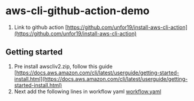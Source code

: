 # aws-cli-github-action-demo

1. Link to github action [https://github.com/unfor19/install-aws-cli-action](https://github.com/unfor19/install-aws-cli-action)


## Getting started
1. Pre install awscliv2.zip, follow this guide [https://docs.aws.amazon.com/cli/latest/userguide/getting-started-install.html](https://docs.aws.amazon.com/cli/latest/userguide/getting-started-install.html)
2. Next add the following lines in workflow yaml [workflow.yaml](https://github.com/kaikiat/aws-cli-github-action-demo/blob/main/.github/workflows/pipeline.yml#L29-L35)